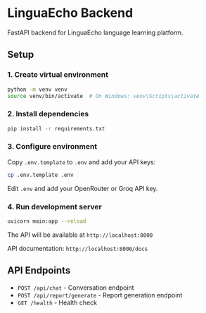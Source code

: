 # LinguaEcho Backend

FastAPI backend for LinguaEcho language learning platform.

## Setup

### 1. Create virtual environment

```bash
python -m venv venv
source venv/bin/activate  # On Windows: venv\Scripts\activate
```

### 2. Install dependencies

```bash
pip install -r requirements.txt
```

### 3. Configure environment

Copy `.env.template` to `.env` and add your API keys:

```bash
cp .env.template .env
```

Edit `.env` and add your OpenRouter or Groq API key.

### 4. Run development server

```bash
uvicorn main:app --reload
```

The API will be available at `http://localhost:8000`

API documentation: `http://localhost:8000/docs`

## API Endpoints

- `POST /api/chat` - Conversation endpoint
- `POST /api/report/generate` - Report generation endpoint
- `GET /health` - Health check
